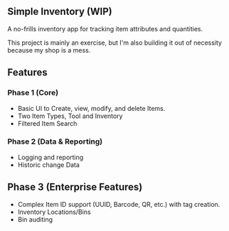 ## Simple Inventory (WIP)

A no-frills inventory app for tracking item attributes and quantities.

This project is mainly an exercise, but I'm also building it out of necessity because my shop is a mess.

## Features
### Phase 1 (Core)
* Basic UI to Create, view, modify, and delete Items.
* Two Item Types, Tool and Inventory
* Filtered Item Search

### Phase 2 (Data & Reporting)
* Logging and reporting
* Historic change Data

## Phase 3 (Enterprise Features)
* Complex Item ID support (UUID, Barcode, QR, etc.) with tag creation.
* Inventory Locations/Bins
* Bin auditing

